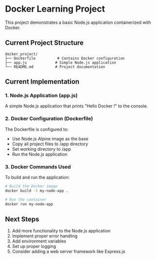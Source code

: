 # Docker Learning Project

This project demonstrates a basic Node.js application containerized with Docker.

## Current Project Structure

```
docker_project/
├── Dockerfile          # Contains Docker configuration
├── app.js             # Simple Node.js application
└── README.md          # Project documentation
```

## Current Implementation

### 1. Node.js Application (app.js)
A simple Node.js application that prints "Hello Docker !" to the console.

### 2. Docker Configuration (Dockerfile)
The Dockerfile is configured to:
- Use Node.js Alpine image as the base
- Copy all project files to /app directory
- Set working directory to /app
- Run the Node.js application

### 3. Docker Commands Used
To build and run the application:

```bash
# Build the Docker image
docker build -t my-node-app .

# Run the container
docker run my-node-app
```

## Next Steps
1. Add more functionality to the Node.js application
2. Implement proper error handling
3. Add environment variables
4. Set up proper logging
5. Consider adding a web server framework like Express.js
